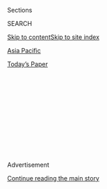 <div id="app">

<div>

<div>

<div>

<div class="NYTAppHideMasthead css-1q2w90k e1suatyy0">

<div class="section css-ui9rw0 e1suatyy2">

<div class="css-eph4ug er09x8g0">

<div class="css-6n7j50">

</div>

<span class="css-1dv1kvn">Sections</span>

<div class="css-10488qs">

<span class="css-1dv1kvn">SEARCH</span>

</div>

[Skip to content](#site-content)[Skip to site index](#site-index)

</div>

<div id="masthead-section-label" class="css-1wr3we4 eaxe0e00">

[Asia
Pacific](https://www.nytimes3xbfgragh.onion/section/world/asia)

</div>

<div class="css-10698na e1huz5gh0">

</div>

</div>

<div id="masthead-bar-one" class="section hasLinks css-15hmgas e1csuq9d3">

<div class="css-uqyvli e1csuq9d0">

</div>

<div class="css-1uqjmks e1csuq9d1">

</div>

<div class="css-9e9ivx">

[](https://myaccount.nytimes3xbfgragh.onion/auth/login?response_type=cookie&client_id=vi)

</div>

<div class="css-1bvtpon e1csuq9d2">

[Today’s
Paper](https://www.nytimes3xbfgragh.onion/section/todayspaper)

</div>

</div>

</div>

</div>

<div data-aria-hidden="false">

<div id="site-content" data-role="main">

<div>

<div class="css-1aor85t" style="opacity:0.000000001;z-index:-1;visibility:hidden">

<div class="css-1hqnpie">

<div class="css-epjblv">

<span class="css-17xtcya">[Asia
Pacific](/section/world/asia)</span><span class="css-x15j1o">|</span><span class="css-fwqvlz">Lured
by Jobs in Afghanistan, Nepalis Face Risks and
Death</span>

</div>

<div class="css-k008qs">

<div class="css-1iwv8en">

<span class="css-18z7m18"></span>

<div>

</div>

</div>

<span class="css-1n6z4y"></span>

<div class="css-1705lsu">

<div class="css-4xjgmj">

<div class="css-4skfbu" data-role="toolbar" data-aria-label="Social Media Share buttons, Save button, and Comments Panel with current comment count" data-testid="share-tools">

  - 
  - 
  - 
  - 
    
    <div class="css-6n7j50">
    
    </div>

  - 

</div>

</div>

</div>

</div>

</div>

</div>

<div class="css-13pd83m">

</div>

<div id="top-wrapper" class="css-1sy8kpn">

<div id="top-slug" class="css-l9onyx">

Advertisement

</div>

[Continue reading the main
story](#after-top)

<div class="ad top-wrapper" style="text-align:center;height:100%;display:block;min-height:250px">

<div id="top" class="place-ad" data-position="top" data-size-key="top">

</div>

</div>

<div id="after-top">

</div>

</div>

<div id="sponsor-wrapper" class="css-1hyfx7x">

<div id="sponsor-slug" class="css-19vbshk">

Supported by

</div>

[Continue reading the main
story](#after-sponsor)

<div id="sponsor" class="ad sponsor-wrapper" style="text-align:center;height:100%;display:block">

</div>

<div id="after-sponsor">

</div>

</div>

<div class="css-1vkm6nb ehdk2mb0">

# Lured by Jobs in Afghanistan, Nepalis Face Risks and Death

</div>

<div class="css-79elbk" data-testid="photoviewer-wrapper">

<div class="css-z3e15g" data-testid="photoviewer-wrapper-hidden">

</div>

<div class="css-1a48zt4 ehw59r15" data-testid="photoviewer-children">

![<span class="css-16f3y1r e13ogyst0" data-aria-hidden="true">Mourning
as the bodies of 13 security guards arrived at the airport in Kathmandu,
Nepal. The guards, who protected the Canadian Embassy in Kabul,
Afghanistan, were killed last week when a Taliban suicide bomber struck
their commuter
bus.</span><span class="css-cnj6d5 e1z0qqy90" itemprop="copyrightHolder"><span class="css-1ly73wi e1tej78p0">Credit...</span><span><span>Narendra
Shrestha/European Pressphoto
Agency</span></span></span>](https://static01.graylady3jvrrxbe.onion/images/2016/06/29/world/29nepal-web/29nepal-web-articleLarge.jpg?quality=75&auto=webp&disable=upscale)

</div>

</div>

<div class="css-xt80pu e12qa4dv0">

<div class="css-18e8msd">

<div class="css-vp77d3 epjyd6m0">

<div class="css-1baulvz">

By [<span class="css-1baulvz" itemprop="name">Kareem
Fahim</span>](https://www.nytimes3xbfgragh.onion/by/kareem-fahim) and
<span class="css-1baulvz last-byline" itemprop="name">Bhadra
Sharma</span>

</div>

</div>

  - June 28,
    2016

  - 
    
    <div class="css-4xjgmj">
    
    <div class="css-d8bdto" data-role="toolbar" data-aria-label="Social Media Share buttons, Save button, and Comments Panel with current comment count" data-testid="share-tools">
    
      - 
      - 
      - 
      - 
        
        <div class="css-6n7j50">
        
        </div>
    
      - 
    
    </div>
    
    </div>

</div>

</div>

<div class="section meteredContent css-1r7ky0e" name="articleBody" itemprop="articleBody">

<div class="css-1fanzo5 StoryBodyCompanionColumn">

<div class="css-53u6y8">

KABUL, Afghanistan — With their wraparound sunglasses and easy smiles,
the Nepalese contractors who guarded the Canadian Embassy had become
respected fixtures in Kabul, part of a larger community of South Asian
security guards who stood sentry at foreign missions all around the
capital.

Driven to work in Afghanistan by [collapsed economic
prospects](https://www.washingtonpost.com/world/asia_pacific/nepal-once-known-for-farming-now-exports-people-migrants-earn-big-but-face-risks/2014/03/23/5858ca52-8441-11e3-bbe5-6a2a3141e3a9_story.html "Washington Post article")
back home, the contractors were able to send desperately needed money
back to their families. But nothing here is without risk.

Last week, a Taliban suicide bomber [killed 15
men](https://www.nytimes3xbfgragh.onion/2016/06/21/world/asia/afghanistan-kabul-suicide-attack.html "Times article"),
13 Nepalese and two Indian contractors who helped secure the embassy,
striking the guards’ commuter bus just after it had picked them up at
their residence compound. It was one of the deadliest attacks on foreign
workers in the capital — and another example of how the South Asian
contractors who have become mainstays in places like Afghanistan and
Iraq are vulnerable in ways that many of their Western counterparts are
not.

Many of the Nepalese guards had worked for months just to recover the
[thousands of dollars in broker
fees](http://america.aljazeera.com/watch/shows/fault-lines/Episodes/2014/3/7/america-s-war-workers.html "Al Jazeera article")
they had paid to secure jobs in Afghanistan. One of the guards, Prem
Bahadur Tamang, 38, said that they enjoyed fewer privileges in their
barracks than their “white brothers.” He added that among other
restrictions, for instance, they were prevented from leaving their
compound to go to a store.

</div>

</div>

<div class="css-1fanzo5 StoryBodyCompanionColumn">

<div class="css-53u6y8">

And they were shuttled around Kabul in ordinary minibuses, not in the
armored cars that protect many Western contractors.

</div>

</div>

<div class="css-79elbk" data-testid="photoviewer-wrapper">

<div class="css-z3e15g" data-testid="photoviewer-wrapper-hidden">

</div>

<div class="css-1a48zt4 ehw59r15" data-testid="photoviewer-children">

![<span class="css-16f3y1r e13ogyst0" data-aria-hidden="true">The
minibus that was attacked by a Taliban suicide bomber in Kabul that
killed 13 Nepalese and two Indian contractors last
week.</span><span class="css-cnj6d5 e1z0qqy90" itemprop="copyrightHolder"><span class="css-1ly73wi e1tej78p0">Credit...</span><span>Jawad
Jalali/European Pressphoto
Agency</span></span>](https://static01.graylady3jvrrxbe.onion/images/2016/06/29/world/29nepal-web2/29nepal-web2-articleLarge.jpg?quality=75&auto=webp&disable=upscale)

</div>

</div>

<div class="css-1fanzo5 StoryBodyCompanionColumn">

<div class="css-53u6y8">

The bodies of the latest victims arrived in Nepal last Wednesday. The
prime minister, K.P. Sharma Oli, laid garlands of marigold on the white
and red coffins, one by one. Around him, relatives of the security
guards sobbed or collapsed.

At least 24 security guards who had worked at the Canadian Embassy in
Kabul accompanied the bodies home, shaken by the deaths and angered that
their entreaties for better protection on the roads had been ignored.

“I lost longtime friends,” said one of the guards, Mani Ram Khanal, a
17-year veteran of the Nepalese Army who returned to Nepal and called
the bombing “the most shocking incident of my life.”

</div>

</div>

<div class="css-1fanzo5 StoryBodyCompanionColumn">

<div class="css-53u6y8">

He said fewer of his colleagues would have died “if safer vehicles were
used to transport security guards from one place to another,” adding
that the guards had complained about the buses.

“They did not take it seriously,” he said.

In response to questions about the Canadian Embassy’s use of the
minibuses, a spokeswoman for Global Affairs Canada said in an email
message that she could not comment on specific security measures at the
mission. She said the agency took the safety of its personnel seriously
and did continuous, rigorous reviews of risk.

Sabre International, a private security firm contracted by the Canadian
Embassy to provide security at the mission, did not return messages and
phone calls seeking comment. Other foreign missions, including the
British Embassy, also used minibuses rather than armored vehicles to
transport Nepalese contractors, several guards said. A spokesman for the
British Embassy declined to comment, citing security
concerns.

</div>

</div>

<div class="css-1sngw6j">

[](https://www.nytimes3xbfgragh.onion/interactive/2015/09/29/world/asia/afghanistan-taliban-maps.html)

<div class="css-1eoytci">

![](https://static01.graylady3jvrrxbe.onion/images/2015/09/29/world/asia/afghanistan-taliban-maps-1443568419856/afghanistan-taliban-maps-1443568419856-videoLarge-v7.png)

</div>

<div class="css-1rha1bf">

## More Than 14 Years After U.S. Invasion, the Taliban Control Large Parts of Afghanistan

At least one-fifth of the country is controlled or contested by the
Taliban.

</div>

</div>

<div class="css-1fanzo5 StoryBodyCompanionColumn">

<div class="css-53u6y8">

About 150 Nepalese guards worked for Sabre in Afghanistan before the
bombing, Mr. Tamang said. Thousands of other contractors, including
veterans of British, Indian or Nepalese Gurkha units, are working around
the country for similar firms.

Mr. Tamang said he had worked for the company for five years but
abruptly returned home after the attack last week — with barely any of
his clothes, saying he was still owed 20 days of wages. Other colleagues
in Kabul were also considering going back to Nepal, he added.

It was not an easy choice, he said, after desperation had driven many of
them to Afghanistan in the first place. “We have no job opportunities in
Nepal,” Mr. Tamang said, adding that he had paid a broker the equivalent
of about $3,300 to get to Kabul, where he was paid $950 a month — a
fraction of the salaries paid to Western security contractors.

</div>

</div>

<div class="css-1fanzo5 StoryBodyCompanionColumn">

<div class="css-53u6y8">

Some of the Nepalese guards hoped to build a house. Others, like Mr.
Tamang, were trying to rebuild their lives after Nepal’s devastating
earthquake last year. One of the security guards killed in the Kabul
attack had [lost a son and a daughter in the
earthquake](http://www.nepalitimes.com/blogs/thebrief/2016/06/23/lives-of-our-brothers/ "Nepali Times article"),
according to Nepalese media reports.

The family of Lil Bahadur Gurung, another victim of the bombing, had
been forced to live in a makeshift shelter after their home was
destroyed, and was waiting for Mr. Gurung to send money home so they
could rebuild, according to his daughter, Anita Gurung. “Our family lost
our breadwinner,” she said.

Beyond need, there is also the allure of tradition for some who go
abroad.

Nepalese Gurkhas, renowned for their fearlessness, have served in the
British Army since the 19th century. In today’s war zones, the
willingness of the Gurkhas to serve long hours in the most dangerous
posts is a source of pride for the soldiers, and it has kept them in
high demand.

But the reality of security jobs is often different from the dream.

In Kabul, the contractors had lived together in the fortified compound
behind a gas station on Jalalabad Street. And they were all but
sequestered when they were not at work in the embassy, spending their
time playing volleyball or Skyping their families, according to Mr.
Tamang.

The Nepalese guards had separate facilities from the 25 or so Western
contractors who also lived at the camp, as well as separate rules. The
Nepalese guards were not allowed to leave the compound, relying on local
Afghan guards to fetch essentials from a nearby store. And they were not
allowed to drink alcohol in their leisure time.

Three days after the attack, the Nepalese government announced that it
would restrict the travel of its citizens to Afghanistan and facilitate
trips for those who wanted to return. But the regulations are seen as
easy to circumvent, and conditions in Nepal are only becoming more
desperate, said Laxman Basnet, the Nepal-based general secretary of the
South Asian Regional Trade Union Council.

</div>

</div>

<div class="css-1fanzo5 StoryBodyCompanionColumn">

<div class="css-53u6y8">

The attack might deter people for a few weeks, and give others second
thoughts, but “there are no job opportunities in Nepal,” he said.

With thousands of Nepalis working abroad, the latest deaths have added
to a grim procession of bodies returning to Nepal, several at a time,
every day, Mr. Basnet said. People have become inured to deaths, from
violence or after years of toiling abroad. “It has sunk into our
psyche,” he said.

It was only by luck that the toll from the bombing last week was not
higher, judging from the shrapnel that had torn the metal surrounding
shops nearby. The bomber struck early, as the Nepalese guards headed out
at 6 a.m. to relieve their colleagues on the night shift at the embassy.

Mr. Tamang said he had been on duty that morning, waiting for the men on
the bus to relieve him. Hours later, after telling the guards about the
attack, Canadian officials sent the men home in an armored vehicle.

</div>

</div>

</div>

<div>

</div>

<div>

</div>

<div>

</div>

<div>

<div id="bottom-wrapper" class="css-1ede5it">

<div id="bottom-slug" class="css-l9onyx">

Advertisement

</div>

[Continue reading the main
story](#after-bottom)

<div id="bottom" class="ad bottom-wrapper" style="text-align:center;height:100%;display:block;min-height:90px">

</div>

<div id="after-bottom">

</div>

</div>

</div>

</div>

</div>

## Site Index

<div>

</div>

## Site Information Navigation

  - [© <span>2020</span> <span>The New York Times
    Company</span>](https://help.nytimes3xbfgragh.onion/hc/en-us/articles/115014792127-Copyright-notice)

<!-- end list -->

  - [NYTCo](https://www.nytco.com/)
  - [Contact
    Us](https://help.nytimes3xbfgragh.onion/hc/en-us/articles/115015385887-Contact-Us)
  - [Work with us](https://www.nytco.com/careers/)
  - [Advertise](https://nytmediakit.com/)
  - [T Brand Studio](http://www.tbrandstudio.com/)
  - [Your Ad
    Choices](https://www.nytimes3xbfgragh.onion/privacy/cookie-policy#how-do-i-manage-trackers)
  - [Privacy](https://www.nytimes3xbfgragh.onion/privacy)
  - [Terms of
    Service](https://help.nytimes3xbfgragh.onion/hc/en-us/articles/115014893428-Terms-of-service)
  - [Terms of
    Sale](https://help.nytimes3xbfgragh.onion/hc/en-us/articles/115014893968-Terms-of-sale)
  - [Site
    Map](https://spiderbites.nytimes3xbfgragh.onion)
  - [Help](https://help.nytimes3xbfgragh.onion/hc/en-us)
  - [Subscriptions](https://www.nytimes3xbfgragh.onion/subscription?campaignId=37WXW)

</div>

</div>

</div>

</div>
